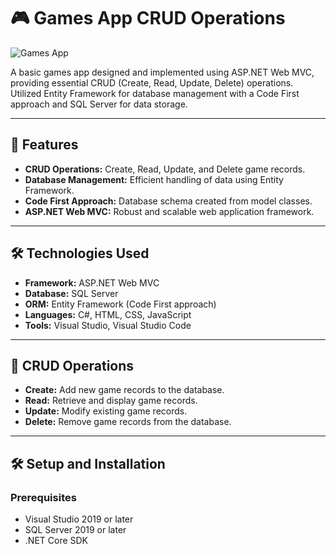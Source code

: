 # 🎮 Games App CRUD Operations

![Games App](https://via.placeholder.com/150)

A basic games app designed and implemented using ASP.NET Web MVC, providing essential CRUD (Create, Read, Update, Delete) operations. Utilized Entity Framework for database management with a Code First approach and SQL Server for data storage.

---

## 🚀 Features

- **CRUD Operations:** Create, Read, Update, and Delete game records.
- **Database Management:** Efficient handling of data using Entity Framework.
- **Code First Approach:** Database schema created from model classes.
- **ASP.NET Web MVC:** Robust and scalable web application framework.

---

## 🛠️ Technologies Used

- **Framework:** ASP.NET Web MVC
- **Database:** SQL Server
- **ORM:** Entity Framework (Code First approach)
- **Languages:** C#, HTML, CSS, JavaScript
- **Tools:** Visual Studio, Visual Studio Code

---

## 🔧 CRUD Operations

- **Create:** Add new game records to the database.
- **Read:** Retrieve and display game records.
- **Update:** Modify existing game records.
- **Delete:** Remove game records from the database.

---

## 🛠️ Setup and Installation

### Prerequisites

- Visual Studio 2019 or later
- SQL Server 2019 or later
- .NET Core SDK
